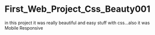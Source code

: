 # First_Web_Project_Css_Beauty001
in this project it was really beautiful and easy stuff with css...also it was Mobile Responsive
